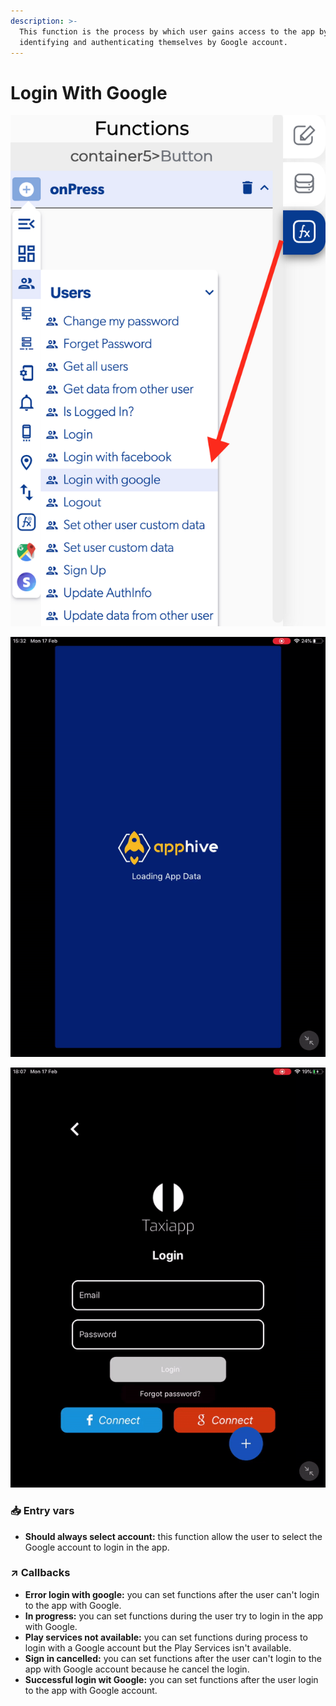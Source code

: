 ```yaml
---
description: >-
  This function is the process by which user gains access to the app by
  identifying and authenticating themselves by Google account.
---
```


# Login With Google

![](../../../.gitbook/assets/captura-de-pantalla-2020-02-10-a-la-s-11.05.03.png)

![](../../../.gitbook/assets/ezgif.com-video-to-gif-15%20%282%29.gif)

![](../../../.gitbook/assets/ezgif.com-video-to-gif-17.gif)

###  <a id="entry-vars"></a>

### 📥 Entry vars <a id="entry-vars"></a>

* **Should always select account:** this function allow the user to select the Google account to login in the app.

### ↗ Callbacks <a id="entry-vars"></a>

* **Error login with google:** you can set functions after the user can't login to the app with Google.
* **In progress:** you can set functions during the user try to login in the app with Google.
* **Play services not available:** you can set functions during process to login with a Google account but the Play Services isn't available.
* **Sign in cancelled:** you can set functions after the user can't login to the app with Google account because he cancel the login.
* **Successful login wit Google:** you can set functions after the user login to the app with Google account.

